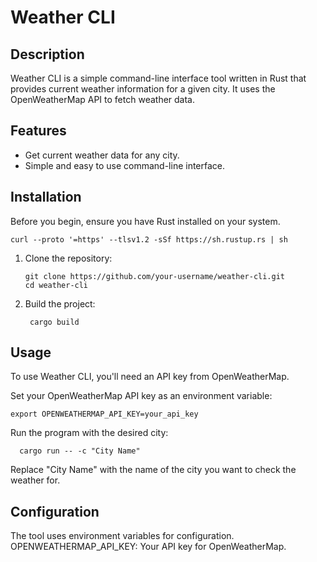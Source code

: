 # Weather CLI

## Description
Weather CLI is a simple command-line interface tool written in Rust that provides current weather information for a given city. It uses the OpenWeatherMap API to fetch weather data.

## Features
- Get current weather data for any city.
- Simple and easy to use command-line interface.

## Installation
Before you begin, ensure you have Rust installed on your system.

```
curl --proto '=https' --tlsv1.2 -sSf https://sh.rustup.rs | sh
```
1. Clone the repository:
   ```
   git clone https://github.com/your-username/weather-cli.git
   cd weather-cli
   ```
2. Build the project:
   ```
    cargo build
   ```
## Usage

To use Weather CLI, you'll need an API key from OpenWeatherMap.

Set your OpenWeatherMap API key as an environment variable:
  ```
  export OPENWEATHERMAP_API_KEY=your_api_key
  ```

Run the program with the desired city:
```
  cargo run -- -c "City Name"
```

Replace "City Name" with the name of the city you want to check the weather for.

## Configuration

The tool uses environment variables for configuration.
OPENWEATHERMAP_API_KEY: Your API key for OpenWeatherMap.
